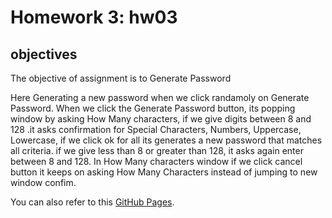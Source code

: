 # Homework 3: hw03

## objectives
 
The objective of assignment is to Generate Password  

Here Generating a new password when we click randamoly on Generate Password.
When we click the Generate Password button, its popping window by asking How Many characters,
if we give digits between 8 and 128 .it asks confirmation for Special Characters, Numbers, Uppercase, Lowercase, if we click ok for all its generates a new password that matches all criteria.
if we give less than 8 or greater than 128, it asks again enter between 8 and 128.
In How Many characters window if we click cancel button it keeps on asking How Many Characters instead of jumping to new window confim.



You can also refer to this [GitHub Pages](https://github.com/SowmyaNagayya/hw03).
